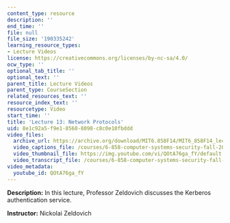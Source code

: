 ```yaml
---
content_type: resource
description: ''
end_time: ''
file: null
file_size: '190335242'
learning_resource_types:
- Lecture Videos
license: https://creativecommons.org/licenses/by-nc-sa/4.0/
ocw_type: ''
optional_tab_title: ''
optional_text: ''
parent_title: Lecture Videos
parent_type: CourseSection
related_resources_text: ''
resource_index_text: ''
resourcetype: Video
start_time: ''
title: 'Lecture 13: Network Protocols'
uid: 8e1c92a5-f9e1-8560-8098-c8c0e10fbddd
video_files:
  archive_url: https://archive.org/download/MIT6.858F14/MIT6_858F14_lec13_300k.mp4
  video_captions_file: /courses/6-858-computer-systems-security-fall-2014/b85f135dd5c054789b8e3def5c495551_QOtA76ga_fY.vtt
  video_thumbnail_file: https://img.youtube.com/vi/QOtA76ga_fY/default.jpg
  video_transcript_file: /courses/6-858-computer-systems-security-fall-2014/970e86f6cf94f6fa71bac49d8894c424_QOtA76ga_fY.pdf
video_metadata:
  youtube_id: QOtA76ga_fY
---
```


**Description:** In this lecture, Professor Zeldovich discusses the Kerberos authentication service.

**Instructor:** Nickolai Zeldovich

